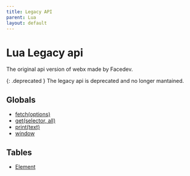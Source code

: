 ```yaml
---
title: Legacy API
parent: Lua
layout: default
---
```

# Lua Legacy api
The original api version of webx made by Facedev.

{: .deprecated }
The legacy api is deprecated and no longer mantained.

## Globals
- [fetch(options)](globals/fetch.md)
- [get(selector, all)](globals/get.md)
- [print(text)](globals/print.md)
- [window](globals/window.md)

## Tables
- [Element](element.md)